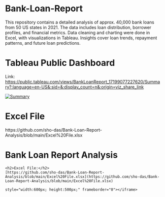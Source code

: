 # Bank-Loan-Report
This repository contains a detailed analysis of approx. 40,000 bank loans from 50 US states in 2021. The data includes loan distribution, borrower profiles, and financial metrics. Data cleaning and charting were done in Excel, with visualizations in Tableau. Insights cover loan trends, repayment patterns, and future loan predictions.

# Tableau Public Dashboard
Link: https://public.tableau.com/views/BankLoanReport_17199077227620/Summary?:language=en-US&:sid=&:display_count=n&:origin=viz_share_link

<div class='tableauPlaceholder' id='viz1719931706207' style='position: relative'><noscript><a href='#'><img alt='Summary ' src='https:&#47;&#47;public.tableau.com&#47;static&#47;images&#47;Ba&#47;BankLoanReport_17199077227620&#47;Summary&#47;1_rss.png' style='border: none' /></a></noscript><object class='tableauViz'  style='display:none;'><param name='host_url' value='https%3A%2F%2Fpublic.tableau.com%2F' /> <param name='embed_code_version' value='3' /> <param name='site_root' value='' /><param name='name' value='BankLoanReport_17199077227620&#47;Summary' /><param name='tabs' value='no' /><param name='toolbar' value='yes' /><param name='static_image' value='https:&#47;&#47;public.tableau.com&#47;static&#47;images&#47;Ba&#47;BankLoanReport_17199077227620&#47;Summary&#47;1.png' /> <param name='animate_transition' value='yes' /><param name='display_static_image' value='yes' /><param name='display_spinner' value='yes' /><param name='display_overlay' value='yes' /><param name='display_count' value='yes' /><param name='language' value='en-US' /></object></div>                <script type='text/javascript'>                    var divElement = document.getElementById('viz1719931706207');                    var vizElement = divElement.getElementsByTagName('object')[0];                    if ( divElement.offsetWidth > 800 ) { vizElement.style.width='1400px';vizElement.style.height='827px';} else if ( divElement.offsetWidth > 500 ) { vizElement.style.width='1400px';vizElement.style.height='827px';} else { vizElement.style.width='100%';vizElement.style.height='3127px';}                     var scriptElement = document.createElement('script');                    scriptElement.src = 'https://public.tableau.com/javascripts/api/viz_v1.js';                    vizElement.parentNode.insertBefore(scriptElement, vizElement);                </script>

# Excel File

<!DOCTYPE html>
<html lang="en">
<head>
    <meta charset="UTF-8">
    <meta name="viewport" content="width=device-width, initial-scale=1.0">
    https://github.com/sho-das/Bank-Loan-Report-Analysis/blob/main/Excel%20File.xlsx
</head>
<body>
    <h1>Bank Loan Report Analysis</h1>

    <h2>Excel File:</h2>
    [https://github.com/sho-das/Bank-Loan-Report-Analysis/blob/main/Excel%20File.xlsx](https://github.com/sho-das/Bank-Loan-Report-Analysis/blob/main/Excel%20File.xlsx)

    style="width:600px; height:500px;" frameborder="0"></iframe>
</body>
</html>
